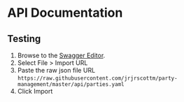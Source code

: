 # API Documentation

## Testing

 1. Browse to the [Swagger Editor](http://editor.swagger.io/).
 2. Select File > Import URL
 3. Paste the raw json file URL `https://raw.githubusercontent.com/jrjrscottm/party-management/master/api/parties.yaml`
 4. Click Import

